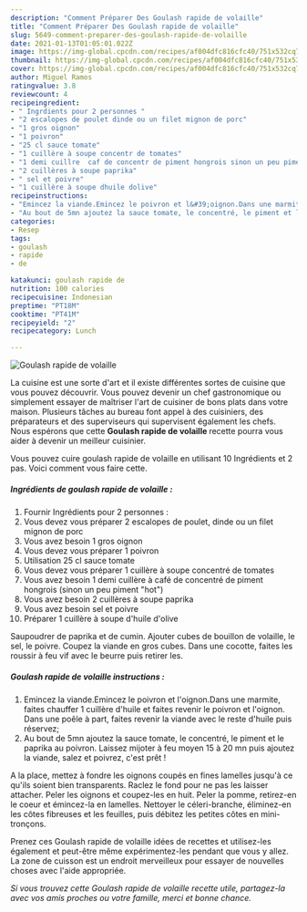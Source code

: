 ```yaml
---
description: "Comment Préparer Des Goulash rapide de volaille"
title: "Comment Préparer Des Goulash rapide de volaille"
slug: 5649-comment-preparer-des-goulash-rapide-de-volaille
date: 2021-01-13T01:05:01.022Z
image: https://img-global.cpcdn.com/recipes/af004dfc816cfc40/751x532cq70/goulash-rapide-de-volaille-photo-principale-de-la-recette.jpg
thumbnail: https://img-global.cpcdn.com/recipes/af004dfc816cfc40/751x532cq70/goulash-rapide-de-volaille-photo-principale-de-la-recette.jpg
cover: https://img-global.cpcdn.com/recipes/af004dfc816cfc40/751x532cq70/goulash-rapide-de-volaille-photo-principale-de-la-recette.jpg
author: Miguel Ramos
ratingvalue: 3.8
reviewcount: 4
recipeingredient:
- " Ingrdients pour 2 personnes "
- "2 escalopes de poulet dinde ou un filet mignon de porc"
- "1 gros oignon"
- "1 poivron"
- "25 cl sauce tomate"
- "1 cuillère à soupe concentr de tomates"
- "1 demi cuillre  caf de concentr de piment hongrois sinon un peu piment hot"
- "2 cuillères à soupe paprika"
- " sel et poivre"
- "1 cuillère à soupe dhuile dolive"
recipeinstructions:
- "Emincez la viande.Emincez le poivron et l&#39;oignon.Dans une marmite, faites chauffer 1 cuillère d&#39;huile et faites revenir le poivron et l&#39;oignon. Dans une poêle à part, faites revenir la viande avec le reste d&#39;huile puis réservez;"
- "Au bout de 5mn ajoutez la sauce tomate, le concentré, le piment et le paprika au poivron. Laissez mijoter à feu moyen 15 à 20 mn puis ajoutez la viande, salez et poivrez, c&#39;est prêt !"
categories:
- Resep
tags:
- goulash
- rapide
- de

katakunci: goulash rapide de 
nutrition: 100 calories
recipecuisine: Indonesian
preptime: "PT18M"
cooktime: "PT41M"
recipeyield: "2"
recipecategory: Lunch

---
```



![Goulash rapide de volaille](https://img-global.cpcdn.com/recipes/af004dfc816cfc40/751x532cq70/goulash-rapide-de-volaille-photo-principale-de-la-recette.jpg)

La cuisine est une sorte d'art et il existe différentes sortes de cuisine que vous pouvez découvrir. Vous pouvez devenir un chef gastronomique ou simplement essayer de maîtriser l'art de cuisiner de bons plats dans votre maison. Plusieurs tâches au bureau font appel à des cuisiniers, des préparateurs et des superviseurs qui supervisent également les chefs. Nous espérons que cette <strong> Goulash rapide de volaille </strong> recette pourra vous aider à devenir un meilleur cuisinier.

<!--inarticleads1-->

Vous pouvez cuire goulash rapide de volaille en utilisant 10 Ingrédients et 2 pas. Voici comment vous faire cette.

##### Ingrédients de goulash rapide de volaille :

1. Fournir  Ingrédients pour 2 personnes :
1. Vous devez vous préparer 2 escalopes de poulet, dinde ou un filet mignon de porc
1. Vous avez besoin 1 gros oignon
1. Vous devez vous préparer 1 poivron
1. Utilisation 25 cl sauce tomate
1. Vous devez vous préparer 1 cuillère à soupe concentré de tomates
1. Vous avez besoin 1 demi cuillère à café de concentré de piment hongrois (sinon un peu piment &#34;hot&#34;)
1. Vous avez besoin 2 cuillères à soupe paprika
1. Vous avez besoin  sel et poivre
1. Préparer 1 cuillère à soupe d&#39;huile d&#39;olive


Saupoudrer de paprika et de cumin. Ajouter cubes de bouillon de volaille, le sel, le poivre. Coupez la viande en gros cubes. Dans une cocotte, faites les roussir à feu vif avec le beurre puis retirer les. 

<!--inarticleads2-->

##### Goulash rapide de volaille instructions :

1. Emincez la viande.Emincez le poivron et l&#39;oignon.Dans une marmite, faites chauffer 1 cuillère d&#39;huile et faites revenir le poivron et l&#39;oignon. Dans une poêle à part, faites revenir la viande avec le reste d&#39;huile puis réservez;
1. Au bout de 5mn ajoutez la sauce tomate, le concentré, le piment et le paprika au poivron. Laissez mijoter à feu moyen 15 à 20 mn puis ajoutez la viande, salez et poivrez, c&#39;est prêt !


A la place, mettez à fondre les oignons coupés en fines lamelles jusqu&#39;à ce qu&#39;ils soient bien transparents. Raclez le fond pour ne pas les laisser attacher. Peler les oignons et coupez-les en huit. Peler la pomme, retirez-en le coeur et émincez-la en lamelles. Nettoyer le céleri-branche, éliminez-en les côtes fibreuses et les feuilles, puis débitez les petites côtes en mini-tronçons. 

<!--inarticleads1-->

<p>
Prenez ces Goulash rapide de volaille idées de recettes et utilisez-les également et peut-être même expérimentez-les pendant que vous y allez. La zone de cuisson est un endroit merveilleux pour essayer de nouvelles choses avec l'aide appropriée.
</p>

<p>
<i>Si vous trouvez cette Goulash rapide de volaille recette utile, partagez-la avec vos amis proches ou votre famille, merci et bonne chance.</i>
</p>
